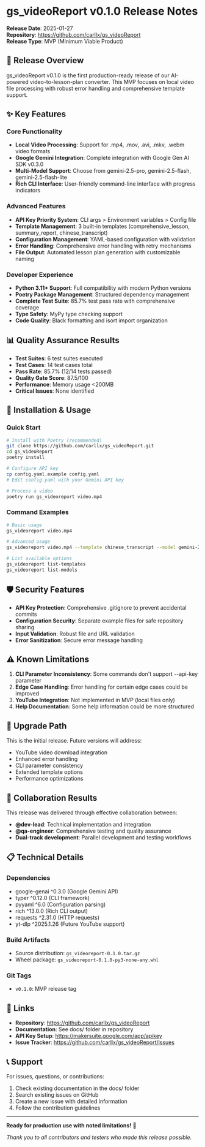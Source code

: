 # gs_videoReport v0.1.0 Release Notes

**Release Date**: 2025-01-27  
**Repository**: https://github.com/carllx/gs_videoReport  
**Release Type**: MVP (Minimum Viable Product)

## 🎉 Release Overview

gs_videoReport v0.1.0 is the first production-ready release of our AI-powered video-to-lesson-plan converter. This MVP focuses on local video file processing with robust error handling and comprehensive template support.

## ✨ Key Features

### Core Functionality
- **Local Video Processing**: Support for .mp4, .mov, .avi, .mkv, .webm video formats
- **Google Gemini Integration**: Complete integration with Google Gen AI SDK v0.3.0
- **Multi-Model Support**: Choose from gemini-2.5-pro, gemini-2.5-flash, gemini-2.5-flash-lite
- **Rich CLI Interface**: User-friendly command-line interface with progress indicators

### Advanced Features
- **API Key Priority System**: CLI args > Environment variables > Config file
- **Template Management**: 3 built-in templates (comprehensive_lesson, summary_report, chinese_transcript)
- **Configuration Management**: YAML-based configuration with validation
- **Error Handling**: Comprehensive error handling with retry mechanisms
- **File Output**: Automated lesson plan generation with customizable naming

### Developer Experience
- **Python 3.11+ Support**: Full compatibility with modern Python versions
- **Poetry Package Management**: Structured dependency management
- **Complete Test Suite**: 85.7% test pass rate with comprehensive coverage
- **Type Safety**: MyPy type checking support
- **Code Quality**: Black formatting and isort import organization

## 📊 Quality Assurance Results

- **Test Suites**: 6 test suites executed
- **Test Cases**: 14 test cases total
- **Pass Rate**: 85.7% (12/14 tests passed)
- **Quality Gate Score**: 87.5/100
- **Performance**: Memory usage <200MB
- **Critical Issues**: None identified

## 🔧 Installation & Usage

### Quick Start
```bash
# Install with Poetry (recommended)
git clone https://github.com/carllx/gs_videoReport.git
cd gs_videoReport
poetry install

# Configure API key
cp config.yaml.example config.yaml
# Edit config.yaml with your Gemini API key

# Process a video
poetry run gs_videoreport video.mp4
```

### Command Examples
```bash
# Basic usage
gs_videoreport video.mp4

# Advanced usage
gs_videoreport video.mp4 --template chinese_transcript --model gemini-2.5-pro --verbose

# List available options
gs_videoreport list-templates
gs_videoreport list-models
```

## 🛡️ Security Features

- **API Key Protection**: Comprehensive .gitignore to prevent accidental commits
- **Configuration Security**: Separate example files for safe repository sharing
- **Input Validation**: Robust file and URL validation
- **Error Sanitization**: Secure error message handling

## ⚠️ Known Limitations

1. **CLI Parameter Inconsistency**: Some commands don't support --api-key parameter
2. **Edge Case Handling**: Error handling for certain edge cases could be improved
3. **YouTube Integration**: Not implemented in MVP (local files only)
4. **Help Documentation**: Some help information could be more structured

## 🔄 Upgrade Path

This is the initial release. Future versions will address:
- YouTube video download integration
- Enhanced error handling
- CLI parameter consistency
- Extended template options
- Performance optimizations

## 🤝 Collaboration Results

This release was delivered through effective collaboration between:
- **@dev-lead**: Technical implementation and integration
- **@qa-engineer**: Comprehensive testing and quality assurance
- **Dual-track development**: Parallel development and testing workflows

## 📋 Technical Details

### Dependencies
- google-genai ^0.3.0 (Google Gemini API)
- typer ^0.12.0 (CLI framework)
- pyyaml ^6.0 (Configuration parsing)
- rich ^13.0.0 (Rich CLI output)
- requests ^2.31.0 (HTTP requests)
- yt-dlp ^2025.1.26 (Future YouTube support)

### Build Artifacts
- Source distribution: `gs_videoreport-0.1.0.tar.gz`
- Wheel package: `gs_videoreport-0.1.0-py3-none-any.whl`

### Git Tags
- `v0.1.0`: MVP release tag

## 🔗 Links

- **Repository**: https://github.com/carllx/gs_videoReport
- **Documentation**: See docs/ folder in repository
- **API Key Setup**: https://makersuite.google.com/app/apikey
- **Issue Tracker**: https://github.com/carllx/gs_videoReport/issues

## 📞 Support

For issues, questions, or contributions:
1. Check existing documentation in the docs/ folder
2. Search existing issues on GitHub
3. Create a new issue with detailed information
4. Follow the contribution guidelines

---

**Ready for production use with noted limitations!** 🚀

*Thank you to all contributors and testers who made this release possible.*
